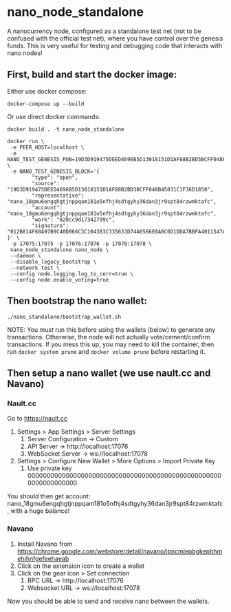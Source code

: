 # nano_node_standalone
A nanocurrency node, configured as a standalone test net (not to be confused with the official test net), where you have control over the genesis funds. This is very useful for testing and debugging code that interacts with nano nodes!

## First, build and start the docker image:
Either use docker compose:
```
docker-compose up --build
```
Or use direct docker commands:
```
docker build . -t nano_node_standalone
```
```
docker run \
 -e PEER_HOST=localhost \ 
 -e NANO_TEST_GENESIS_PUB=19D3D919475DEED4696B5D13018151D1AF88B2BD3BCFF048B45031C1F36D1858 \
 -e NANO_TEST_GENESIS_BLOCK='{
        "type": "open",
        "source": "19D3D919475DEED4696B5D13018151D1AF88B2BD3BCFF048B45031C1F36D1858",
        "representative": "nano_18gmu6engqhgtjnppqam181o5nfhj4sdtgyhy36dan3jr9spt84rzwmktafc",
        "account": "nano_18gmu6engqhgtjnppqam181o5nfhj4sdtgyhy36dan3jr9spt84rzwmktafc",
        "work": "820cc9d17342799c",
        "signature": "012B814F60A97B9C40D066C3C104383C335633D74A0566E0A0C6D1DDA7BBFA4011547AA0374B6B3146F290352E5EC6C81551032583219F8A372C236DD65BA90D"
}' \
 -p 17075:17075 -p 17076:17076 -p 17078:17078 \
 nano_node_standalone nano_node \
 --daemon \
 --disable_legacy_bootstrap \
 --network test \
 --config node.logging.log_to_cerr=true \
 --config node.enable_voting=true
```

## Then bootstrap the nano wallet:
```
./nano_standalone/bootstrap_wallet.sh
```
NOTE: You *must* run this before using the wallets (below) to generate any transactions. Otherwise, the node will not actually vote/cement/confirm transactions. If you mess this up, you may need to kill the container, then run `docker system prune` and `docker volume prune` before restarting it. 

## Then setup a nano wallet (we use nault.cc and Navano)
### Nault.cc
Go to https://nault.cc
1. Settings > App Settings > Server Settings
   1. Server Configuration -> Custom
   1. API Server -> http://localhost:17076
   1. WebSocket Server -> ws://localhost:17078
1. Settings > Configure New Wallet > More Options > Import Private Key
   1. Use private key 0000000000000000000000000000000000000000000000000000000000000000

You should then get account: nano_18gmu6engqhgtjnppqam181o5nfhj4sdtgyhy36dan3jr9spt84rzwmktafc, with a huge balance!

### Navano
1. Install Navano from https://chrome.google.com/webstore/detail/navano/ipncmlepbgkephhmehjhnfgefeehaeab
1. Click on the extension icon to create a wallet
1. Click on the gear icon > Set connection
   1. RPC URL -> http://localhost:17076
   1. Websocket URL -> ws://localhost:17078

Now you should be able to send and receive nano between the wallets.
